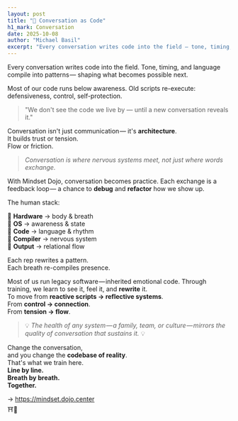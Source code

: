 ```yaml
---
layout: post
title: "🥋 Conversation as Code"
h1_mark: Conversation
date: 2025-10-08
author: "Michael Basil"
excerpt: "Every conversation writes code into the field — tone, timing, and language compile into patterns that shape what becomes possible next."
---
```


Every conversation writes code into the field.
Tone, timing, and language compile into patterns —
shaping what becomes possible next.

Most of our code runs below awareness.
Old scripts re-execute: defensiveness, control, self-protection.

> "We don't see the code we live by — until a new conversation reveals it."

Conversation isn't just communication —
it's **architecture**.  
It builds trust or tension.  
Flow or friction.

> *Conversation is where nervous systems meet, not just where words exchange.*

With Mindset Dojo, conversation becomes practice.
Each exchange is a feedback loop —
a chance to **debug** and **refactor** how we show up.

The human stack:

💠 **Hardware** → body & breath  
💠 **OS** → awareness & state  
💠 **Code** → language & rhythm  
💠 **Compiler** → nervous system  
💠 **Output** → relational flow

Each rep rewrites a pattern.  
Each breath re-compiles presence.

Most of us run legacy software — inherited emotional code.
Through training, we learn to see it, feel it, and **rewrite** it.  
To move from **reactive scripts → reflective systems**.  
From **control → connection**.  
From **tension → flow**.

> 💡 *The health of any system — a family, team, or culture — mirrors the quality of conversation that sustains it.* 💡

Change the conversation,  
and you change the **codebase of reality**.  
That's what we train here.  
**Line by line.  
Breath by breath.  
Together.**

→ <https://mindset.dojo.center>  
⛩️🌿
